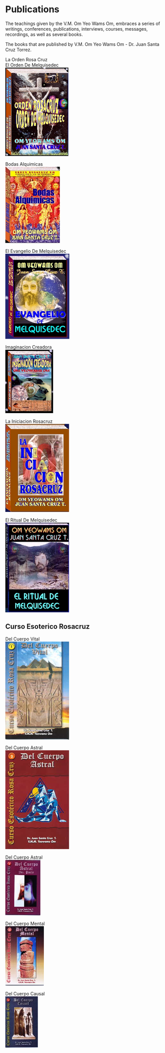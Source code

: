 # Publications

The teachings given by the V.M. Om Yeo Wams Om, embraces a series of writings, conferences, publications, interviews, courses, messages, recordings, as well as several books.  

The books that are published by V.M. Om Yeo Wams Om - Dr. Juan Santa Cruz Torrez.  

La Orden Rosa Cruz  
El Orden De Melquisedec  
![Book](/assets/img/book_orc_om.jpg)  
  
Bodas Alquimicas  
![Book](/assets/img/book_alquimicas.jpg)  
  
El Evangelio De Melquisedec  
![Book](/assets/img/book_evangelio.jpg)  
  
Imaginacion Creadora  
![Book](/assets/img/book_imaginacion.jpg)  
  
La Iniciacion Rosacruz  
![Book](/assets/img/book_iniciacion.jpg)  
  
El Ritual De Melquisedec  
![Book](/assets/img/book_ritual.jpg)  

## Curso Esoterico Rosacruz  

Del Cuerpo Vital  
![Book](/assets/img/book_cuerpo_vital.jpg)  
  
Del Cuerpo Astral  
![Book](/assets/img/book_cuerpo_astral_1.jpg)  
  
Del Cuerpo Astral  
![Book](/assets/img/book_cuerpo_astral_2.jpg)  
  
Del Cuerpo Mental  
![Book](/assets/img/book_cuerpo_mental.jpg)  
  
Del Cuerpo Causal  
![Book](/assets/img/book_cuerpo_causal.jpg)  
